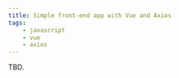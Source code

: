 ```yaml
---
title: Simple front-end app with Vue and Axios
tags:
    - javascript
    - vue
    - axios
---
```


TBD.
